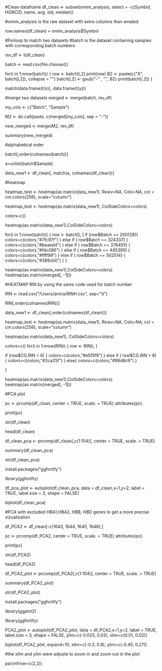 #Clean dataframe
df_clean <- subset(omim_analysis, select = -c(Symbol, HGNCID, name, avg, std, median))

#omim_analysis is the raw dataset with extra columns than wnated

row.names(df_clean) = omim_analysis$Symbol


#Forloop to match two datasets
#batch is the dataset containing samples with corresponding batch numbers

rev_df <- t(df_clean)


batch <- read.csv(file.choose())

for(i in 1:nrow(batch)) {
  row <- batch[i,2]
  print(row)
  B2 <- paste(c("X", batch[i,2]), collapse = "")
  batch[i,2] <- gsub("-" , ".", B2)
  print(batch[i,2])
}


match(data.frame(t(x)), data.frame(t(y)))


#merge two datasets
merged <- merge(batch, rev_df)

my_cols <- c("Batch", "Sample")

M2 <- do.call(paste, c(merged[my_cols], sep = "-"))

new_merged <- merge(M2, rev_df)

summary(new_merged)



#alphabetical order

batch[,order(colnames(batch))]

a=unlist(batch$Sample)

data_new1 <- df_clean[, match(a, colnames(df_clean))] 

#heatmap 

heatmap_test <- heatmap(as.matrix(data_new1), Rowv=NA, Colv=NA, col = cm.colors(256), scale="column")


heatmap_test <- heatmap(as.matrix(data_new1), ColSideColors=colors)


colors=c()


heatmap(as.matrix(data_new1),ColSideColors=colors)

for(i in 1:nrow(batch)) {
  row <- batch[i, ]
  if (row$Batch == 200128){
    colors=c(colors,"#7fc97f")
  }
  else if ( row$Batch == 324337) {
    colors=c(colors,"#beaed4")
  } 
  else if ( row$Batch == 378455) {
    colors=c(colors,"#fdc086")
  } 
  else if ( row$Batch == 445390) {
    colors=c(colors,"#ffff99")
  } 
  else if ( row$Batch == 502514) {
    colors=c(colors,"#386cb0")
  } 
}

heatmap(as.matrix(data_new1),ColSideColors=colors)
heatmap(as.matrix(merged[, -1]))


#HEATMAP RIN by using the same code used for batch number

RIN <- read.csv("/Users/amira/RINH.csv", sep="\t")


RIN[,order(colnames(RIN))]


data_new1 <- df_clean[,order(colnames(df_clean))]


heatmap_test <- heatmap(as.matrix(data_new1), Rowv=NA, Colv=NA, col = cm.colors(256), scale="column")

heatmap(as.matrix(data_new1), ColSideColors=colors)

colors=c()
for(i in 1:nrow(RIN)) {
  row <- RIN[i, ]
  
  if (row$CG.RIN < 6) {
    colors=c(colors,"#e5f5f9")
  }
  else if ( row$CG.RIN > 8) {
    colors=c(colors,"#2ca25f")
  } 
  else{
    colors=c(colors,"#99d8c9")
  } 

  
}




heatmap(as.matrix(data_new1),ColSideColors=colors)
heatmap(as.matrix(merged[, -1]))


#PCA plot

pc <- prcomp(df_clean,
             center = TRUE,
             scale. = TRUE)
attributes(pc)

print(pc)

str(df_clean)

head(df_clean)

df_clean_pca <- prcomp(df_clean[,c(1:104)],
                       center = TRUE,
                       scale. = TRUE)

summary(df_clean_pca)


str(df_clean_pca)

install.packages("ggfortify")

library(ggfortify)

df_pca_plot <- autoplot(df_clean_pca,
                        data = df_clean,x=1,y=2, label = TRUE, label.size = 3, shape = FALSE)

biplot(df_clean_pca)


#PCA with excluded HBA1,HBA2, HBB, HBD genes to get a more precise vizualization

df_PCA2 <- df_clean[-c(1643, 1644, 1645, 1646),]

pc <- prcomp(df_PCA2,
             center = TRUE,
             scale. = TRUE)
attributes(pc)

print(pc)

str(df_PCA2)

head(df_PCA2)

df_PCA2_plot <- prcomp(df_PCA2[,c(1:104)],
                       center = TRUE,
                       scale. = TRUE)

summary(df_PCA2_plot)


str(df_PCA2_plot)

install.packages("ggfortify")

library(ggplot2)

library(ggfortify)

PCA2_plot <- autoplot(df_PCA2_plot,
                      data = df_PCA2,x=1,y=2, label = TRUE, label.size = 3, 
                      shape = FALSE, ylim=c(-0.025, 0.03), xlim=c(0.01, 0.02))

biplot(df_PCA2_plot, expand=10, xlim=c(-0.3, 0.8), ylim=c(-0.45, 0.27))


#the xlim and ylim were adjuste to zoom in and zoom out in the plot


par(mfrow=c(2,2))









